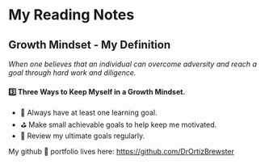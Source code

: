 # My Reading Notes

## Growth Mindset - My Definition

*When one believes that an individual can overcome adversity and reach a goal through hard work and diligence.*

#### :three: Three Ways to Keep Myself in a Growth Mindset.
* :goal_net: Always have at least one learning goal.
* :golf: Make small achievable goals to help keep me motivated.
* :book: Review my ultimate goals regularly.

My github :file_folder: portfolio lives here: https://github.com/DrOrtizBrewster
